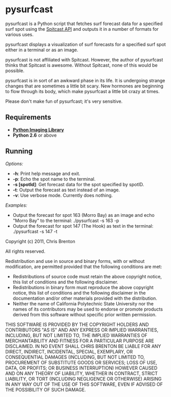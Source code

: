 # pysurfcast

pysurfcast is a Python script that fetches surf forecast data for a specified surf spot using the [Spitcast API](http://www.spitcast.com/api/docs/) and outputs it in a number of formats for various uses.

pysurfcast displays a visualization of surf forecasts for a specified surf spot either in a terminal or as an image.

pysurfcast is not affiliated with Spitcast. However, the author of pysurfcast thinks that Spitcast is awesome. Without Spitcast, none of this would be possible.

pysurfcast is in sort of an awkward phase in its life. It is undergoing strange changes that are sometimes a little bit scary. New hormones are beginning to flow through its body, which make pysurfcast a little bit crazy at times.

Please don't make fun of pysurfcast; it's very sensitive.

## Requirements
 * **[Python Imaging Library](http://www.pythonware.com/products/pil/)**
 * **Python 2.6** or above

## Running
*Options:*
 * **-h**: Print help message and exit.
 * **-p**: Echo the spot name to the terminal.
 * **-s [spotId]**: Get forecast data for the spot specified by spotID.
 * **-t**: Output the forecast as text instead of an image.
 * **-v**: Use verbose mode. Currently does nothing.

*Examples:*
 * Output the forecast for spot 163 (Morro Bay) as an image and echo "Morro Bay" to the terminal:
   ./pysurfcast -s 163 -p
 * Output the forecast for spot 147 (The Hook) as text in the terminal:
   ./pysurfcast -s 147 -t

Copyright (c) 2011, Chris Brenton

All rights reserved.

Redistribution and use in source and binary forms, with or without modification, are permitted provided that the following conditions are met:
 * Redistributions of source code must retain the above copyright notice, this list of conditions and the following disclaimer.
 * Redistributions in binary form must reproduce the above copyright notice, this list of conditions and the following disclaimer in the documentation and/or other materials provided with the distribution.
 * Neither the name of California Polytechnic State University nor the names of its contributors may be used to endorse or promote products derived from this software without specific prior written permission.

THIS SOFTWARE IS PROVIDED BY THE COPYRIGHT HOLDERS AND CONTRIBUTORS "AS IS" AND ANY EXPRESS OR IMPLIED WARRANTIES, INCLUDING, BUT NOT LIMITED TO, THE IMPLIED WARRANTIES OF MERCHANTABILITY AND FITNESS FOR A PARTICULAR PURPOSE ARE DISCLAIMED. IN NO EVENT SHALL CHRIS BRENTON BE LIABLE FOR ANY DIRECT, INDIRECT, INCIDENTAL, SPECIAL, EXEMPLARY, OR CONSEQUENTIAL DAMAGES (INCLUDING, BUT NOT LIMITED TO, PROCUREMENT OF SUBSTITUTE GOODS OR SERVICES; LOSS OF USE, DATA, OR PROFITS; OR BUSINESS INTERRUPTION) HOWEVER CAUSED AND ON ANY THEORY OF LIABILITY, WHETHER IN CONTRACT, STRICT LIABILITY, OR TORT (INCLUDING NEGLIGENCE OR OTHERWISE) ARISING IN ANY WAY OUT OF THE USE OF THIS SOFTWARE, EVEN IF ADVISED OF THE POSSIBILITY OF SUCH DAMAGE.
